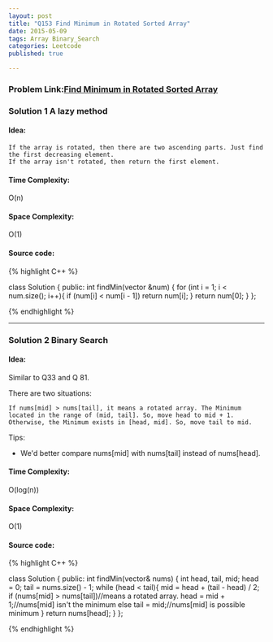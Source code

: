 ```yaml
---
layout: post
title: "Q153 Find Minimum in Rotated Sorted Array"
date: 2015-05-09
tags: Array Binary_Search
categories: Leetcode
published: true

---
```


### Problem Link:[Find Minimum in Rotated Sorted Array](https://leetcode.com/problems/find-minimum-in-rotated-sorted-array/) 

### Solution 1 A lazy method

#### Idea:

    If the array is rotated, then there are two ascending parts. Just find the first decreasing element.
    If the array isn't rotated, then return the first element.

#### Time Complexity:
O(n)

#### Space Complexity:
O(1)

#### Source code:
{% highlight C++ %}

class Solution {
public:
    int findMin(vector<int> &num) {
        for (int i = 1; i < num.size(); i++){
            if (num[i] < num[i - 1])
                return num[i];
        }
        return num[0];
    }
};

{% endhighlight %}

---

### Solution 2 Binary Search

#### Idea:

Similar to Q33 and Q 81.

There are two situations:

    If nums[mid] > nums[tail], it means a rotated array. The Minimum located in the range of (mid, tail]. So, move head to mid + 1.
    Otherwise, the Minimum exists in [head, mid]. So, move tail to mid.

Tips:

* We'd better compare nums[mid] with nums[tail] instead of nums[head]. 



#### Time Complexity:

O(log(n))

#### Space Complexity:

O(1)

#### Source code:

{% highlight C++ %}

class Solution {
public:
    int findMin(vector<int>& nums) {
        int head, tail, mid;
        head = 0;
        tail = nums.size() - 1;
        while (head < tail){
            mid = head + (tail - head) / 2;
            if (nums[mid] > nums[tail])//means a rotated array.
                head = mid + 1;//nums[mid] isn't the minimum
            else 
                tail = mid;//nums[mid] is possible minimum
        }
        return nums[head];
    }
};

{% endhighlight %}

